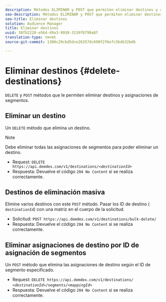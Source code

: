 ```yaml
---
description: Métodos ELIMINAR y POST que permiten eliminar destinos y asignaciones de segmentos.
seo-description: Métodos ELIMINAR y POST que permiten eliminar destinos y asignaciones de segmentos.
seo-title: Eliminar destinos
solution: Audience Manager
title: Eliminar destinos
uuid: 38fb2228-e564-49a3-9930-3139f8799a8f
translation-type: tm+mt
source-git-commit: 1300c29cbd5dce26357dc698f2f6efc5bdb32bdb

---
```



# Eliminar destinos {#delete-destinations}

`DELETE` y `POST` métodos que le permiten eliminar destinos y asignaciones de segmentos.

<!-- r_delete_destinations_all.xml -->

## Eliminar un destino

Un `DELETE` método que elimina un destino.

>[!NOTE]
>
>Debe eliminar todas las asignaciones de segmentos para poder eliminar un destino.

* Request: `DELETE https://api.demdex.com/v1/destinations/`*`<destinationId>`*
* Respuesta: Devuelve el código `204 No Content` si se realiza correctamente.

## Destinos de eliminación masiva

Elimine varios destinos con este `POST` método. Pasar los ID de destino ( `destinationId`) con una matriz en el cuerpo de la solicitud.

* Solicitud: `POST https://api.demdex.com/v1/destinations/bulk-delete/`
* Respuesta: Devuelve el código `204 No Content` si se realiza correctamente.

## Eliminar asignaciones de destino por ID de asignación de segmentos

Un `POST` método que elimina las asignaciones de destino según el ID de segmento especificado.

* Request: `DELETE https://api.demdex.com/v1/destinations/` *`<destinationId>`*`/segments/`*`<mappingId>`*
* Respuesta: Devuelve el código `204 No Content` si se realiza correctamente.